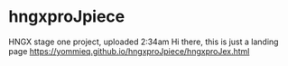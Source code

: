 # hngxproJpiece 
HNGX stage one project, uploaded 2:34am
Hi there, this is just a landing page 
https://yommieq.github.io/hngxproJpiece/hngxproJex.html
